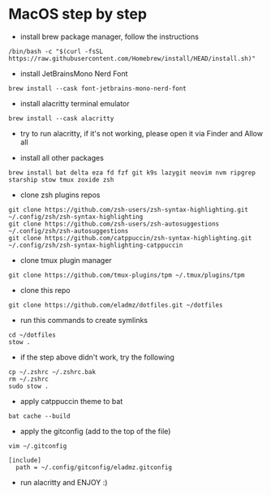 # MacOS step by step

- install brew package manager, follow the instructions

```
/bin/bash -c "$(curl -fsSL https://raw.githubusercontent.com/Homebrew/install/HEAD/install.sh)"
```

- install JetBrainsMono Nerd Font

```
brew install --cask font-jetbrains-mono-nerd-font
```

- install alacritty terminal emulator

```
brew install --cask alacritty
```

- try to run alacritty, if it's not working, please open it via Finder and Allow all

- install all other packages

```
brew install bat delta eza fd fzf git k9s lazygit neovim nvm ripgrep starship stow tmux zoxide zsh
```

- clone zsh plugins repos

```
git clone https://github.com/zsh-users/zsh-syntax-highlighting.git ~/.config/zsh/zsh-syntax-highlighting
git clone https://github.com/zsh-users/zsh-autosuggestions ~/.config/zsh/zsh-autosuggestions
git clone https://github.com/catppuccin/zsh-syntax-highlighting.git ~/.config/zsh/zsh-syntax-highlighting-catppuccin
```

- clone tmux plugin manager

```
git clone https://github.com/tmux-plugins/tpm ~/.tmux/plugins/tpm
```

- clone this repo

```
git clone https://github.com/eladmz/dotfiles.git ~/dotfiles
```

- run this commands to create symlinks

```
cd ~/dotfiles
stow .
```

- if the step above didn't work, try the following

```
cp ~/.zshrc ~/.zshrc.bak
rm ~/.zshrc
sudo stow .
```

- apply catppuccin theme to bat

```
bat cache --build
```

- apply the gitconfig (add to the top of the file)

```
vim ~/.gitconfig

[include]
  path = ~/.config/gitconfig/eladmz.gitconfig
```

- run alacritty and ENJOY :)
